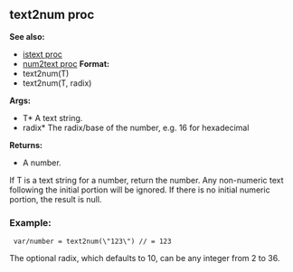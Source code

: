 ## text2num proc
**See also:**
*   [istext proc](/ref/proc/istext.md) 
*   [num2text proc](/ref/proc/num2text.md) <!-- -->
**Format:**
*   text2num(T)
*   text2num(T, radix)
<!-- -->
**Args:**
*   T* A text string.
*   radix* The radix/base of the number, e.g. 16 for hexadecimal
<!-- -->
**Returns:**
*   A number.


If T is a text string for a number, return the number. Any
non-numeric text following the initial portion will be ignored. If there
is no initial numeric portion, the result is null.
### Example:

```
 var/number = text2num(\"123\") // = 123 
```



The optional radix, which defaults to 10, can be any integer
from 2 to 36.